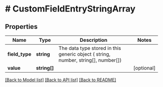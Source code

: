# # CustomFieldEntryStringArray

## Properties

Name | Type | Description | Notes
------------ | ------------- | ------------- | -------------
**field_type** | **string** | The data type stored in this generic object ( string, number, string[], number[]) |
**value** | **string[]** |  | [optional]

[[Back to Model list]](../../README.md#models) [[Back to API list]](../../README.md#endpoints) [[Back to README]](../../README.md)

